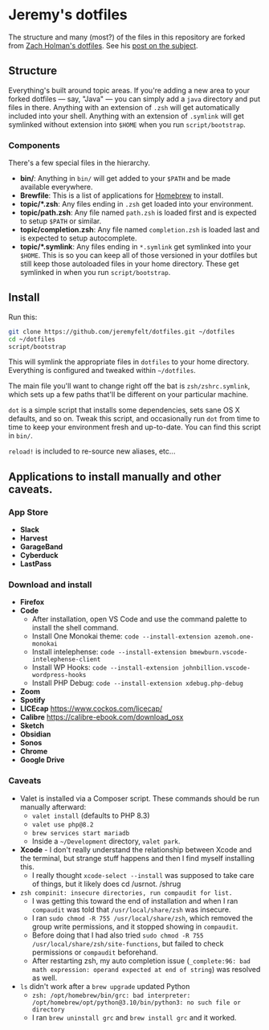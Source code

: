 # Jeremy's dotfiles

The structure and many (most?) of the files in this repository are forked
from [Zach Holman's dotfiles](https://github.com/holman/dotfiles). See his [post on the
subject](http://zachholman.com/2010/08/dotfiles-are-meant-to-be-forked/).

## Structure

Everything's built around topic areas. If you're adding a new area to your
forked dotfiles — say, "Java" — you can simply add a `java` directory and put
files in there. Anything with an extension of `.zsh` will get automatically
included into your shell. Anything with an extension of `.symlink` will get
symlinked without extension into `$HOME` when you run `script/bootstrap`.

### Components

There's a few special files in the hierarchy.

- **bin/**: Anything in `bin/` will get added to your `$PATH` and be made
  available everywhere.
- **Brewfile**: This is a list of applications for [Homebrew](https://brew.sh) to install.
- **topic/\*.zsh**: Any files ending in `.zsh` get loaded into your
  environment.
- **topic/path.zsh**: Any file named `path.zsh` is loaded first and is
  expected to setup `$PATH` or similar.
- **topic/completion.zsh**: Any file named `completion.zsh` is loaded
  last and is expected to setup autocomplete.
- **topic/\*.symlink**: Any files ending in `*.symlink` get symlinked into
  your `$HOME`. This is so you can keep all of those versioned in your dotfiles
  but still keep those autoloaded files in your home directory. These get
  symlinked in when you run `script/bootstrap`.

## Install

Run this:

```sh
git clone https://github.com/jeremyfelt/dotfiles.git ~/dotfiles
cd ~/dotfiles
script/bootstrap
```

This will symlink the appropriate files in `dotfiles` to your home directory.
Everything is configured and tweaked within `~/dotfiles`.

The main file you'll want to change right off the bat is `zsh/zshrc.symlink`,
which sets up a few paths that'll be different on your particular machine.

`dot` is a simple script that installs some dependencies, sets sane OS X
defaults, and so on. Tweak this script, and occasionally run `dot` from
time to time to keep your environment fresh and up-to-date. You can find
this script in `bin/`.

`reload!` is included to re-source new aliases, etc...

## Applications to install manually and other caveats.

### App Store

* **Slack**
* **Harvest**
* **GarageBand**
* **Cyberduck**
* **LastPass**

### Download and install

* **Firefox**
* **Code**
    * After installation, open VS Code and use the command palette to install the shell command.
    * Install One Monokai theme: `code --install-extension azemoh.one-monokai`
    * Install intelephense: `code --install-extension bmewburn.vscode-intelephense-client`
	* Install WP Hooks: `code --install-extension johnbillion.vscode-wordpress-hooks`
	* Install PHP Debug: `code --install-extension xdebug.php-debug`
* **Zoom**
* **Spotify**
* **LICEcap** https://www.cockos.com/licecap/
* **Calibre** https://calibre-ebook.com/download_osx
* **Sketch**
* **Obsidian**
* **Sonos**
* **Chrome**
* **Google Drive**

### Caveats

* Valet is installed via a Composer script. These commands should be run manually afterward:
    * `valet install` (defaults to PHP 8.3)
	* `valet use php@8.2`
	* `brew services start mariadb`
	* Inside a `~/Development` directory, `valet park`.
* **Xcode** - I don't really understand the relationship between Xcode and the terminal, but strange stuff happens and then I find myself installing this.
	* I really thought `xcode-select --install` was supposed to take care of things, but it likely does cd /usrnot. /shrug
* `zsh compinit: insecure directories, run compaudit for list.`
    * I was getting this toward the end of installation and when I ran `compaudit` was told that `/usr/local/share/zsh` was insecure.
	* I ran `sudo chmod -R 755 /usr/local/share/zsh`, which removed the group write permissions, and it stopped showing in `compaudit`.
	* Before doing that I had also tried `sudo chmod -R 755 /usr/local/share/zsh/site-functions`, but failed to check permissions or `compaudit` beforehand.
	* After restarting zsh, my auto completion issue (`_complete:96: bad math expression: operand expected at end of string`) was resolved as well.
* `ls` didn't work after a `brew upgrade` updated Python
	* `zsh: /opt/homebrew/bin/grc: bad interpreter: /opt/homebrew/opt/python@3.10/bin/python3: no such file or directory`
	* I ran `brew uninstall grc` and `brew install grc` and it worked.
